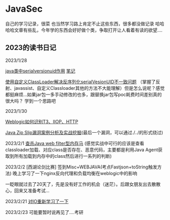 # JavaSec

自己的学习记录，很菜
也当然学习路上肯定不止这些东西，很多都没做记录
哈哈哈哈文章有些乱，今年学的东西会好好做个类，争取打开让人看着有读的欲望....

## 2023的读书日记

2023/1/28 

[java类中serialversionuid作用](https://www.cnblogs.com/duanxz/p/3511695.html) [笔记](https://github.com/Xsw6/JavaSec/blob/main/JAVA%E5%AE%89%E5%85%A8%E5%AD%A6%E4%B9%A0-JavaBase/serialVersionUID.md)

[使用自定义ClassLoader解决反序列化serialVesionUID不一致问题](https://gv7.me/articles/2020/deserialization-of-serialvesionuid-conflicts-using-a-custom-classloader/) （掌握了反射、javassist、自定义Classloader其他的方法不大能理解）但是怎么说呢？感觉都挺麻烦...如果jar包一多手动修改的也多，跟替换jar包写poc耗费时间差别真的很大吗？ 学到一个思路吧

2023/1/30

[Weblogic如何识别T3、IIOP、HTTP](https://github.com/Xsw6/JavaSec/blob/main/JAVA%E5%AE%89%E5%85%A8%E5%AD%A6%E4%B9%A0-Weblogic/Weblogic%E5%A6%82%E4%BD%95%E8%AF%86%E5%88%ABT3%E3%80%81IIOP%E3%80%81HTTP.md)

[Java Zip Slip漏洞案例分析及实战挖掘](https://xz.aliyun.com/t/12081#toc-1)(最后一个漏洞，可以通过./../的形式绕过)

2023/2/1 [查杀Java web filter型内存马](https://gv7.me/articles/2020/kill-java-web-filter-memshell/) (感觉实战中可行的应该是查看classloader加载、对应class是否存在、恶意代码，主要都是利用Java Agent获取到所有加载到内存中的class然后进行一系列的判断)

2023/2/2 [西湖论剑比赛] 签到Misc+WEBJAVA(考点Fastjson+toString触发方法) 晚上学习了一下nginx反向代理和负载均衡在weblogic中的影响

一眨眼就过去了20天了，先是没有好工作的机会（迷茫）。后跟女朋友出去散散心，回来又准备考试...

2023/2/21 [对IO重新学习了一下](https://www.bilibili.com/video/BV1n3411Q7gi?p=44&vd_source=ffa29603994e597f1f8a2562b25bcd08)

2023/2/23 可能要暂时说再见了....考研
